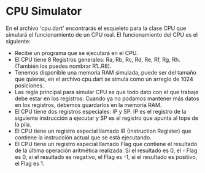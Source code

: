 # CPU Simulator

En el archivo 'cpu.dart' encontrarás el esqueleto para la clase CPU que simulará el funcionamiento de un CPU real. El funcionamiento del CPU es el siguiente:

- Recibe un programa que se ejecutará en el CPU.
- El CPU tiene 8 Registros generales: Ra, Rb, Rc, Rd, Re, Rf, Rg, Rh. (También los puedes nombrar R1..R8).
- Tenemos disponible una memoria RAM simulada, puede ser del tamaño que quieras, en el archivo cpu.dart se simula como un arreglo de 1024 posiciones.
- Las regla principal para simular CPU es que todo dato con el que trabaje debe estar en los registros. Cuando ya no podamos mantener más datos en los registros, debemos guardarlos en la memoria RAM.
- El CPU tiene dos registros especiales: IP y SP. IP es el registro de la siguiente instrucción a ejecutar y SP es el registro que apunta al tope de la pila.
- El CPU tiene un registro especial llamado IR (Instruction Register) que contiene la instrucción actual que se está ejecutando.
- El CPU tiene un registro especial llamado Flag que contiene el resultado de la última operación aritmética realizada. Si el resultado es 0, el - Flag es 0, si el resultado es negativo, el Flag es -1, si el resultado es positivo, el Flag es 1.